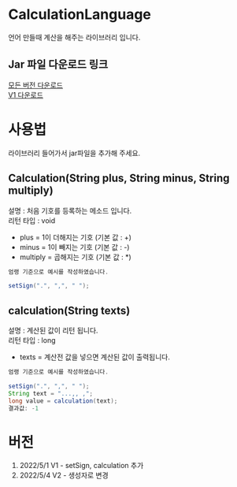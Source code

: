 # CalculationLanguage
언어 만들때 계산을 해주는 라이브러리 입니다.

## Jar 파일 다운로드 링크

[모든 버전 다운로드](https://downgit.evecalm.com/#/home?url=https://github.com/PersesTitan/CalculationLanguage/tree/master/Jar)</br>
[V1 다운로드](https://downgit.evecalm.com/#/home?url=https://github.com/PersesTitan/CalculationLanguage/tree/master/Jar/V1)</br>

# 사용법
라이브러리 들어가서 jar파일을 추가해 주세요.

## Calculation(String plus, String minus, String multiply)
설명 : 처음 기호를 등록하는 메소드 입니다.</br>
리턴 타입 : void</br>
  * plus = 1이 더해지는 기호 (기본 값 : +)
  * minus = 1이 빼지는 기호 (기본 값 : -)
  * multiply = 곱해지는 기호 (기본 값 : *)

```java
엄랭 기준으로 예시를 작성하였습니다.

setSign(".", ",", " ");

```

## calculation(String texts)
설명 : 계산된 값이 리턴 됩니다.</br>
리턴 타입 : long</br>
  * texts = 계산전 값을 넣으면 계산된 값이 출력됩니다.
  
```java
엄랭 기준으로 예시를 작성하였습니다.

setSign(".", ",", " ");
String text = "...,, ,";
long value = calculation(text);
결과값: -1
```

# 버전
  1. 2022/5/1 V1 - setSign, calculation 추가
  2. 2022/5/4 V2 - 생성자로 변경